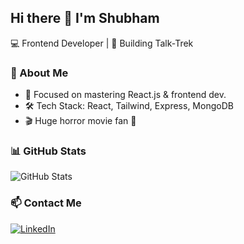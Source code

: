 ## Hi there 👋 I'm Shubham 

💻 Frontend Developer | 🚀 Building Talk-Trek  

### 🌟 About Me  
- 🎯 Focused on mastering React.js & frontend dev.  
- 🛠️ Tech Stack: React, Tailwind, Express, MongoDB  
- 🎬 Huge horror movie fan 🍿  

### 📊 GitHub Stats  
![GitHub Stats](https://github-readme-stats.vercel.app/api?username=your-username&show_icons=true&theme=radical)  

### 📫 Contact Me  
[![LinkedIn](https://img.shields.io/badge/LinkedIn-Connect-blue?style=flat&logo=linkedin)](https://linkedin.com/in/your-profile)  


<!--
**shubham4349/shubham4349** is a ✨ _special_ ✨ repository because its `README.md` (this file) appears on your GitHub profile.

Here are some ideas to get you started:

- 🔭 I’m currently working on ...
- 🌱 I’m currently learning ...
- 👯 I’m looking to collaborate on ...
- 🤔 I’m looking for help with ...
- 💬 Ask me about ...
- 📫 How to reach me: ...
- 😄 Pronouns: ...
- ⚡ Fun fact: ...
-->
